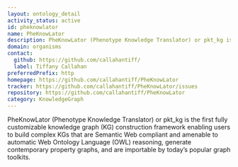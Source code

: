 ```yaml
---
layout: ontology_detail
activity_status: active
id: pheknowlator
name: PheKnowLator
description: PheKnowLator (Phenotype Knowledge Translator) or pkt_kg is the first fully customizable knowledge graph (KG) construction framework enabling users to build complex KGs that are Semantic Web compliant and amenable to automatic Web Ontology Language (OWL) reasoning, generate contemporary property graphs, and are importable by today’s popular graph toolkits.
domain: organisms
contact:
  github: https://github.com/callahantiff/
  label: Tiffany Callahan
preferredPrefix: http
homepage: https://github.com/callahantiff/PheKnowLator
tracker: https://github.com/callahantiff/PheKnowLator/issues
repository: https://github.com/callahantiff/PheKnowLator
category: KnowledgeGraph
---
```


PheKnowLator (Phenotype Knowledge Translator) or pkt_kg is the first fully customizable 
knowledge graph (KG) construction framework enabling users to build complex KGs that 
are Semantic Web compliant and amenable to automatic Web Ontology Language (OWL) 
reasoning, generate contemporary property graphs, and are importable by today’s popular 
graph toolkits.
